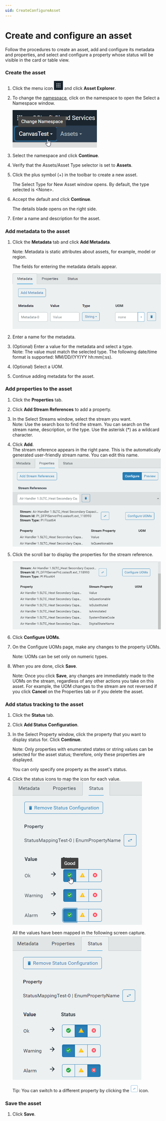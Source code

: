 ```yaml
---
uid: CreateConfigureAsset
---
```


# Create and configure an asset

Follow the procedures to create an asset, add and configure its metadata and properties, and select and configure a property whose status will be visible in the card or table view.

### Create the asset

1. Click the menu icon ![menu icon](..\images\icon_navigation_bigger.png) and click **Asset Explorer**.
   
1. To change the [namespace](xref:AccountManagementConcepts#namespace), click on the namespace to open the Select a Namespace window.

    ![Namespace icon](..\images\namespace-icon.png)

4. Select the namespace and click **Continue**.

5. Verify that the Assets/Asset Type selector is set to **Assets**.

5. Click the plus symbol (+) in the toolbar to create a new asset.

     The Select Type for New Asset window opens. By default, the type selected is \<None>.

6. Accept the default and click **Continue**.

    The details blade opens on the right side. 

1. Enter a name and description for the asset.

### Add metadata to the asset

1. Click the **Metadata** tab and click **Add Metadata**.

    Note: Metadata is static attributes about assets, for example, model or region.

    The fields for entering the metadata details appear. 

    ![Metadata fields](..\images\metadata-fields.png)

    <!-- We need a definition for metadata that covers its use in different OCS contexts. --> 

2. Enter a name for the metadata.

3. (Optional) Enter a value for the metadata and select a type.  
    Note: The value must match the selected type. The following date/time format is supported: MM/DD/(YY)YY hh:mm(:ss).

    <!--WRITER NOTE: What date/time formats are supported? Is this the same as for PI Server? i.e., Microsoft standard date/time formats? -->

4. (Optional) Select a UOM.

5. Continue adding metadata for the asset. 


### Add properties to the asset

1. Click the **Properties** tab. 

2. Click **Add Stream References** to add a property.

3. In the Select Streams window, select the stream you want.  
     Note: Use the search box to find the stream. You can search on the stream name, description, or the type. Use the asterisk (*)  as a wildcard character.

4. Click **Add**.  
     The stream reference appears in the right pane. This is the automatically generated user-friendly stream name. You can edit this name.
     ![Stream reference properties](..\images\stream-reference.png)
     
5. Click the scroll bar to display the properties for the stream reference.
   
    ![Stream reference properties](..\images\stream-reference-properties.png)

8. Click **Configure UOMs**. 

9. On the Configure UOMs page, make any changes to the property UOMs.

    Note: UOMs can be set only on numeric types.

1. When you are done, click **Save**.

    Note: Once you click **Save**, any changes are immediately made to the UOMs on the stream, regardless of any other actions you take on this asset. For example, the UOM changes to the stream are not reversed if you click **Cancel** on the Properties tab or if you delete the asset.


### Add status tracking to the asset

1. Click the **Status** tab.

2. Click **Add Status Configuration**.

3. In the Select Property window, click the property that you want to display status for. Click **Continue**.

    Note: Only properties with enumerated states or string values can be selected for the asset status;  therefore, only these properties are displayed. 

    You can only specify one property as the asset's status. 

1. Click the status icons to map the icon for each value.
    ![Mapping status icons](..\images\map-status-values.png)
    
    All the values have been mapped in the following screen capture.
    ![Mapped status](..\images\mapped-status-values.png)
    
    Tip: You can switch to a different property by clicking the ![Change property icon](..\images\change-property-icon.png) icon.

### Save the asset

1. Click **Save**. 


